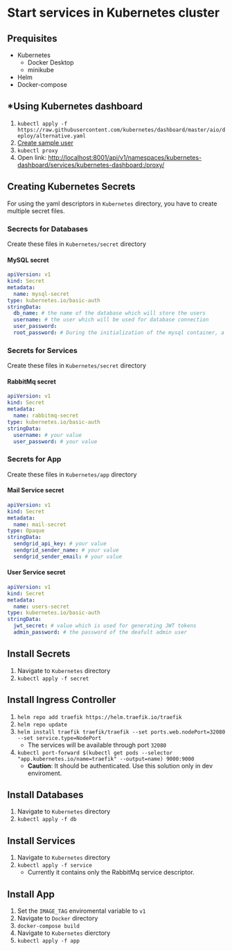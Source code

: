 # Start services in Kubernetes cluster
## Prequisites
- Kubernetes
    - Docker Desktop
    - minikube
- Helm
- Docker-compose
## *Using Kubernetes dashboard
1. ```kubectl apply -f https://raw.githubusercontent.com/kubernetes/dashboard/master/aio/deploy/alternative.yaml```
2. [Create sample user](https://github.com/kubernetes/dashboard/blob/master/docs/user/access-control/creating-sample-user.md)
3. ```kubectl proxy```
4. Open link: [http://localhost:8001/api/v1/namespaces/kubernetes-dashboard/services/kubernetes-dashboard:/proxy/](http://localhost:8001/api/v1/namespaces/kubernetes-dashboard/services/kubernetes-dashboard:/proxy/)

## Creating Kubernetes Secrets
For using the yaml descriptors in ```Kubernetes``` directory, you have to create multiple secret files.
### Secrects for Databases
Create these files in ```Kubernetes/secret``` directory
#### MySQL secret
```yaml
apiVersion: v1
kind: Secret
metadata:
  name: mysql-secret
type: kubernetes.io/basic-auth
stringData:
  db_name: # the name of the database which will store the users
  username: # the user which will be used for database connection
  user_password:
  root_password: # During the initialization of the mysql container, a root user is created. This will be the password of this generated root user.
```
### Secrets for Services
Create these files in ```Kubernetes/secret``` directory
#### RabbitMq secret
```yaml
apiVersion: v1
kind: Secret
metadata:
  name: rabbitmq-secret
type: kubernetes.io/basic-auth
stringData:
  username: # your value
  user_password: # your value
```
### Secrets for App
Create these files in ```Kubernetes/app``` directory
#### Mail Service secret
```yaml
apiVersion: v1
kind: Secret
metadata:
  name: mail-secret
type: Opaque
stringData:
  sendgrid_api_key: # your value
  sendgrid_sender_name: # your value
  sendgrid_sender_email: # your value
```
#### User Service secret
```yaml
apiVersion: v1
kind: Secret
metadata:
  name: users-secret
type: kubernetes.io/basic-auth
stringData:
  jwt_secret: # value which is used for generating JWT tokens
  admin_password: # the password of the deafult admin user
```

## Install Secrets
1. Navigate to ```Kubernetes``` directory
2. ```kubectl apply -f secret```

## Install Ingress Controller
1. ```helm repo add traefik https://helm.traefik.io/traefik```
2. ```helm repo update```
3. ```helm install traefik traefik/traefik --set ports.web.nodePort=32080 --set service.type=NodePort```
    - The services will be available through port ```32080```
4. ```kubectl port-forward $(kubectl get pods --selector "app.kubernetes.io/name=traefik" --output=name) 9000:9000```
    - __Caution__: It should be authenticated. Use this solution only in dev enviroment.
## Install Databases
1. Navigate to ```Kubernetes``` directory
2. ```kubectl apply -f db```
## Install Services
1. Navigate to ```Kubernetes``` directory
2. ```kubectl apply -f service```
    - Currently it contains only the RabbitMq service descriptor.
## Install App
1. Set the ```IMAGE_TAG``` enviromental variable to ```v1```
2. Navigate to ```Docker``` directory
3. ```docker-compose build```
4. Navigate to ```Kubernetes``` dierctory
5. ```kubectl apply -f app```